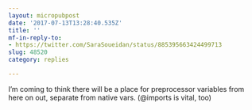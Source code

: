 ```yaml
---
layout: micropubpost
date: '2017-07-13T13:28:40.535Z'
title: ''
mf-in-reply-to:
- https://twitter.com/SaraSoueidan/status/885395663424499713
slug: 48520
category: replies

---
```

I’m coming to think there will be a place for preprocessor variables from here on out, separate from native vars. (@imports is vital, too)
